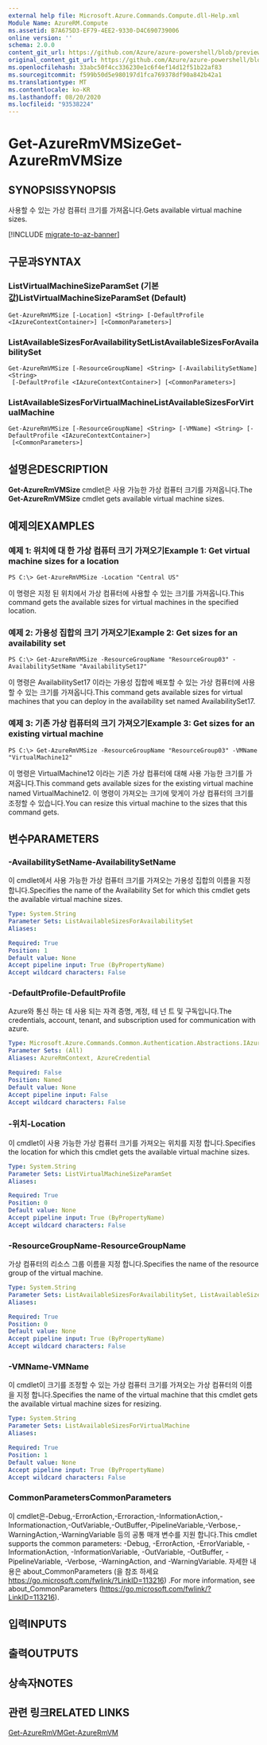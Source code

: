 ```yaml
---
external help file: Microsoft.Azure.Commands.Compute.dll-Help.xml
Module Name: AzureRM.Compute
ms.assetid: B7A675D3-EF79-4EE2-9330-D4C690739006
online version: ''
schema: 2.0.0
content_git_url: https://github.com/Azure/azure-powershell/blob/preview/src/ResourceManager/Compute/Stack/Commands.Compute/help/Get-AzureRmVMSize.md
original_content_git_url: https://github.com/Azure/azure-powershell/blob/preview/src/ResourceManager/Compute/Stack/Commands.Compute/help/Get-AzureRmVMSize.md
ms.openlocfilehash: 33abc50f4cc336230e1c6f4ef14d12f51b22af83
ms.sourcegitcommit: f599b50d5e980197d1fca769378df90a842b42a1
ms.translationtype: MT
ms.contentlocale: ko-KR
ms.lasthandoff: 08/20/2020
ms.locfileid: "93538224"
---
```

# <span data-ttu-id="eb3d7-101">Get-AzureRmVMSize</span><span class="sxs-lookup"><span data-stu-id="eb3d7-101">Get-AzureRmVMSize</span></span>

## <span data-ttu-id="eb3d7-102">SYNOPSIS</span><span class="sxs-lookup"><span data-stu-id="eb3d7-102">SYNOPSIS</span></span>
<span data-ttu-id="eb3d7-103">사용할 수 있는 가상 컴퓨터 크기를 가져옵니다.</span><span class="sxs-lookup"><span data-stu-id="eb3d7-103">Gets available virtual machine sizes.</span></span>

[!INCLUDE [migrate-to-az-banner](../../includes/migrate-to-az-banner.md)]

## <span data-ttu-id="eb3d7-104">구문과</span><span class="sxs-lookup"><span data-stu-id="eb3d7-104">SYNTAX</span></span>

### <span data-ttu-id="eb3d7-105">ListVirtualMachineSizeParamSet (기본값)</span><span class="sxs-lookup"><span data-stu-id="eb3d7-105">ListVirtualMachineSizeParamSet (Default)</span></span>
```
Get-AzureRmVMSize [-Location] <String> [-DefaultProfile <IAzureContextContainer>] [<CommonParameters>]
```

### <span data-ttu-id="eb3d7-106">ListAvailableSizesForAvailabilitySet</span><span class="sxs-lookup"><span data-stu-id="eb3d7-106">ListAvailableSizesForAvailabilitySet</span></span>
```
Get-AzureRmVMSize [-ResourceGroupName] <String> [-AvailabilitySetName] <String>
 [-DefaultProfile <IAzureContextContainer>] [<CommonParameters>]
```

### <span data-ttu-id="eb3d7-107">ListAvailableSizesForVirtualMachine</span><span class="sxs-lookup"><span data-stu-id="eb3d7-107">ListAvailableSizesForVirtualMachine</span></span>
```
Get-AzureRmVMSize [-ResourceGroupName] <String> [-VMName] <String> [-DefaultProfile <IAzureContextContainer>]
 [<CommonParameters>]
```

## <span data-ttu-id="eb3d7-108">설명은</span><span class="sxs-lookup"><span data-stu-id="eb3d7-108">DESCRIPTION</span></span>
<span data-ttu-id="eb3d7-109">**Get-AzureRmVMSize** cmdlet은 사용 가능한 가상 컴퓨터 크기를 가져옵니다.</span><span class="sxs-lookup"><span data-stu-id="eb3d7-109">The **Get-AzureRmVMSize** cmdlet gets available virtual machine sizes.</span></span>

## <span data-ttu-id="eb3d7-110">예제의</span><span class="sxs-lookup"><span data-stu-id="eb3d7-110">EXAMPLES</span></span>

### <span data-ttu-id="eb3d7-111">예제 1: 위치에 대 한 가상 컴퓨터 크기 가져오기</span><span class="sxs-lookup"><span data-stu-id="eb3d7-111">Example 1: Get virtual machine sizes for a location</span></span>
```
PS C:\> Get-AzureRmVMSize -Location "Central US"
```

<span data-ttu-id="eb3d7-112">이 명령은 지정 된 위치에서 가상 컴퓨터에 사용할 수 있는 크기를 가져옵니다.</span><span class="sxs-lookup"><span data-stu-id="eb3d7-112">This command gets the available sizes for virtual machines in the specified location.</span></span>

### <span data-ttu-id="eb3d7-113">예제 2: 가용성 집합의 크기 가져오기</span><span class="sxs-lookup"><span data-stu-id="eb3d7-113">Example 2: Get sizes for an availability set</span></span>
```
PS C:\> Get-AzureRmVMSize -ResourceGroupName "ResourceGroup03" -AvailabilitySetName "AvailabilitySet17"
```

<span data-ttu-id="eb3d7-114">이 명령은 AvailabilitySet17 이라는 가용성 집합에 배포할 수 있는 가상 컴퓨터에 사용할 수 있는 크기를 가져옵니다.</span><span class="sxs-lookup"><span data-stu-id="eb3d7-114">This command gets available sizes for virtual machines that you can deploy in the availability set named AvailabilitySet17.</span></span>

### <span data-ttu-id="eb3d7-115">예제 3: 기존 가상 컴퓨터의 크기 가져오기</span><span class="sxs-lookup"><span data-stu-id="eb3d7-115">Example 3: Get sizes for an existing virtual machine</span></span>
```
PS C:\> Get-AzureRmVMSize -ResourceGroupName "ResourceGroup03" -VMName "VirtualMachine12"
```

<span data-ttu-id="eb3d7-116">이 명령은 VirtualMachine12 이라는 기존 가상 컴퓨터에 대해 사용 가능한 크기를 가져옵니다.</span><span class="sxs-lookup"><span data-stu-id="eb3d7-116">This command gets available sizes for the existing virtual machine named VirtualMachine12.</span></span>
<span data-ttu-id="eb3d7-117">이 명령이 가져오는 크기에 맞게이 가상 컴퓨터의 크기를 조정할 수 있습니다.</span><span class="sxs-lookup"><span data-stu-id="eb3d7-117">You can resize this virtual machine to the sizes that this command gets.</span></span>

## <span data-ttu-id="eb3d7-118">변수</span><span class="sxs-lookup"><span data-stu-id="eb3d7-118">PARAMETERS</span></span>

### <span data-ttu-id="eb3d7-119">-AvailabilitySetName</span><span class="sxs-lookup"><span data-stu-id="eb3d7-119">-AvailabilitySetName</span></span>
<span data-ttu-id="eb3d7-120">이 cmdlet에서 사용 가능한 가상 컴퓨터 크기를 가져오는 가용성 집합의 이름을 지정 합니다.</span><span class="sxs-lookup"><span data-stu-id="eb3d7-120">Specifies the name of the Availability Set for which this cmdlet gets the available virtual machine sizes.</span></span>

```yaml
Type: System.String
Parameter Sets: ListAvailableSizesForAvailabilitySet
Aliases: 

Required: True
Position: 1
Default value: None
Accept pipeline input: True (ByPropertyName)
Accept wildcard characters: False
```

### <span data-ttu-id="eb3d7-121">-DefaultProfile</span><span class="sxs-lookup"><span data-stu-id="eb3d7-121">-DefaultProfile</span></span>
<span data-ttu-id="eb3d7-122">Azure와 통신 하는 데 사용 되는 자격 증명, 계정, 테 넌 트 및 구독입니다.</span><span class="sxs-lookup"><span data-stu-id="eb3d7-122">The credentials, account, tenant, and subscription used for communication with azure.</span></span>

```yaml
Type: Microsoft.Azure.Commands.Common.Authentication.Abstractions.IAzureContextContainer
Parameter Sets: (All)
Aliases: AzureRmContext, AzureCredential

Required: False
Position: Named
Default value: None
Accept pipeline input: False
Accept wildcard characters: False
```

### <span data-ttu-id="eb3d7-123">-위치</span><span class="sxs-lookup"><span data-stu-id="eb3d7-123">-Location</span></span>
<span data-ttu-id="eb3d7-124">이 cmdlet이 사용 가능한 가상 컴퓨터 크기를 가져오는 위치를 지정 합니다.</span><span class="sxs-lookup"><span data-stu-id="eb3d7-124">Specifies the location for which this cmdlet gets the available virtual machine sizes.</span></span>

```yaml
Type: System.String
Parameter Sets: ListVirtualMachineSizeParamSet
Aliases: 

Required: True
Position: 0
Default value: None
Accept pipeline input: True (ByPropertyName)
Accept wildcard characters: False
```

### <span data-ttu-id="eb3d7-125">-ResourceGroupName</span><span class="sxs-lookup"><span data-stu-id="eb3d7-125">-ResourceGroupName</span></span>
<span data-ttu-id="eb3d7-126">가상 컴퓨터의 리소스 그룹 이름을 지정 합니다.</span><span class="sxs-lookup"><span data-stu-id="eb3d7-126">Specifies the name of the resource group of the virtual machine.</span></span>

```yaml
Type: System.String
Parameter Sets: ListAvailableSizesForAvailabilitySet, ListAvailableSizesForVirtualMachine
Aliases: 

Required: True
Position: 0
Default value: None
Accept pipeline input: True (ByPropertyName)
Accept wildcard characters: False
```

### <span data-ttu-id="eb3d7-127">-VMName</span><span class="sxs-lookup"><span data-stu-id="eb3d7-127">-VMName</span></span>
<span data-ttu-id="eb3d7-128">이 cmdlet이 크기를 조정할 수 있는 가상 컴퓨터 크기를 가져오는 가상 컴퓨터의 이름을 지정 합니다.</span><span class="sxs-lookup"><span data-stu-id="eb3d7-128">Specifies the name of the virtual machine that this cmdlet gets the available virtual machine sizes for resizing.</span></span>

```yaml
Type: System.String
Parameter Sets: ListAvailableSizesForVirtualMachine
Aliases: 

Required: True
Position: 1
Default value: None
Accept pipeline input: True (ByPropertyName)
Accept wildcard characters: False
```

### <span data-ttu-id="eb3d7-129">CommonParameters</span><span class="sxs-lookup"><span data-stu-id="eb3d7-129">CommonParameters</span></span>
<span data-ttu-id="eb3d7-130">이 cmdlet은-Debug,-ErrorAction,-Erroraction,-InformationAction,-Informationaction,-OutVariable,-OutBuffer,-PipelineVariable,-Verbose,-WarningAction,-WarningVariable 등의 공통 매개 변수를 지원 합니다.</span><span class="sxs-lookup"><span data-stu-id="eb3d7-130">This cmdlet supports the common parameters: -Debug, -ErrorAction, -ErrorVariable, -InformationAction, -InformationVariable, -OutVariable, -OutBuffer, -PipelineVariable, -Verbose, -WarningAction, and -WarningVariable.</span></span> <span data-ttu-id="eb3d7-131">자세한 내용은 about_CommonParameters (을 참조 하세요 https://go.microsoft.com/fwlink/?LinkID=113216) .</span><span class="sxs-lookup"><span data-stu-id="eb3d7-131">For more information, see about_CommonParameters (https://go.microsoft.com/fwlink/?LinkID=113216).</span></span>

## <span data-ttu-id="eb3d7-132">입력</span><span class="sxs-lookup"><span data-stu-id="eb3d7-132">INPUTS</span></span>

## <span data-ttu-id="eb3d7-133">출력</span><span class="sxs-lookup"><span data-stu-id="eb3d7-133">OUTPUTS</span></span>

## <span data-ttu-id="eb3d7-134">상속자</span><span class="sxs-lookup"><span data-stu-id="eb3d7-134">NOTES</span></span>

## <span data-ttu-id="eb3d7-135">관련 링크</span><span class="sxs-lookup"><span data-stu-id="eb3d7-135">RELATED LINKS</span></span>

[<span data-ttu-id="eb3d7-136">Get-AzureRmVM</span><span class="sxs-lookup"><span data-stu-id="eb3d7-136">Get-AzureRmVM</span></span>](./Get-AzureRmVM.md)


